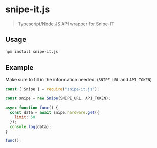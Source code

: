 # snipe-it.js

> Typescript/Node.JS API wrapper for Snipe-IT

## Usage

```bash
npm install snipe-it.js
```

## Example

Make sure to fill in the information needed. (`SNIPE_URL` and `API_TOKEN`)

```js
const { Snipe } = require("snipe-it.js");

const snipe = new Snipe(SNIPE_URL, API_TOKEN);

async function func() {
  const data = await snipe.hardware.get({
    limit: 50
  });
  console.log(data);
}

func();
```
